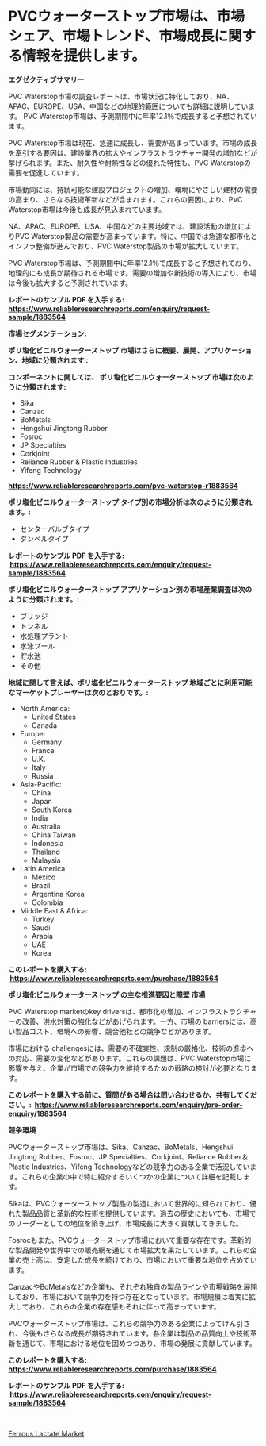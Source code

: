 <p><h1>PVCウォーターストップ市場は、市場シェア、市場トレンド、市場成長に関する情報を提供します。</h1></p><p><strong>エグゼクティブサマリー</strong></p>
<p><p>PVC Waterstop市場の調査レポートは、市場状況に特化しており、NA、APAC、EUROPE、USA、中国などの地理的範囲についても詳細に説明しています。 PVC Waterstop市場は、予測期間中に年率12.1％で成長すると予想されています。</p><p>PVC Waterstop市場は現在、急速に成長し、需要が高まっています。市場の成長を牽引する要因は、建設業界の拡大やインフラストラクチャー開発の増加などが挙げられます。また、耐久性や耐熱性などの優れた特性も、PVC Waterstopの需要を促進しています。</p><p>市場動向には、持続可能な建設プロジェクトの増加、環境にやさしい建材の需要の高まり、さらなる技術革新などが含まれます。これらの要因により、PVC Waterstop市場は今後も成長が見込まれています。</p><p>NA、APAC、EUROPE、USA、中国などの主要地域では、建設活動の増加によりPVC Waterstop製品の需要が高まっています。特に、中国では急速な都市化とインフラ整備が進んでおり、PVC Waterstop製品の市場が拡大しています。</p><p>PVC Waterstop市場は、予測期間中に年率12.1％で成長すると予想されており、地理的にも成長が期待される市場です。需要の増加や新技術の導入により、市場は今後も拡大すると予測されています。</p></p>
<p><strong>レポートのサンプル PDF を入手する: <a href="https://www.reliableresearchreports.com/enquiry/request-sample/1883564">https://www.reliableresearchreports.com/enquiry/request-sample/1883564</a></strong></p>
<p><strong>市場セグメンテーション:</strong></p>
<p><strong> ポリ塩化ビニルウォーターストップ 市場はさらに概要、展開、アプリケーション、地域に分類されます :</strong></p>
<p><strong>コンポーネントに関しては、 ポリ塩化ビニルウォーターストップ 市場は次のように分類されます: &nbsp;</strong></p>
<p><ul><li>Sika</li><li>Canzac</li><li>BoMetals</li><li>Hengshui Jingtong Rubber</li><li>Fosroc</li><li>JP Specialties</li><li>Corkjoint</li><li>Reliance Rubber & Plastic Industries</li><li>Yifeng Technology</li></ul></p>
<p><strong><a href="https://www.reliableresearchreports.com/pvc-waterstop-r1883564">https://www.reliableresearchreports.com/pvc-waterstop-r1883564</a></strong></p>
<p><strong> ポリ塩化ビニルウォーターストップ タイプ別の市場分析は次のように分類されます。:</strong></p>
<p><ul><li>センターバルブタイプ</li><li>ダンベルタイプ</li></ul></p>
<p><strong>レポートのサンプル PDF を入手する: &nbsp;<a href="https://www.reliableresearchreports.com/enquiry/request-sample/1883564">https://www.reliableresearchreports.com/enquiry/request-sample/1883564</a></strong></p>
<p><strong> ポリ塩化ビニルウォーターストップ アプリケーション別の市場産業調査は次のように分類されます。:</strong></p>
<p><ul><li>ブリッジ</li><li>トンネル</li><li>水処理プラント</li><li>水泳プール</li><li>貯水池</li><li>その他</li></ul></p>
<p><strong>地域に関して言えば、ポリ塩化ビニルウォーターストップ 地域ごとに利用可能なマーケットプレーヤーは次のとおりです。:</strong></p>
<p><ul>
    <li>
        North America:
        <ul>
            <li>United States</li>
            <li>Canada</li>
        </ul>
    </li>
    <li>
        Europe:
        <ul>
            <li>Germany</li>
            <li>France</li>
            <li>U.K.</li>
            <li>Italy</li>
            <li>Russia</li>
        </ul>
    </li>
    <li>
        Asia-Pacific:
        <ul>
            <li>China</li>
            <li>Japan</li>
            <li>South Korea</li>
            <li>India</li>
            <li>Australia</li>
            <li>China Taiwan</li>
            <li>Indonesia</li>
            <li>Thailand</li>
            <li>Malaysia</li>
        </ul>
    </li>
    <li>
        Latin America:
        <ul>
            <li>Mexico</li>
            <li>Brazil</li>
            <li>Argentina Korea</li>
            <li>Colombia</li>
        </ul>
    </li>
    <li>
        Middle East & Africa:
        <ul>
            <li>Turkey</li>
            <li>Saudi</li>
            <li>Arabia</li>
            <li>UAE</li>
            <li>Korea</li>
        </ul>
    </li>
    </ul></p>
<p><strong>このレポートを購入する: &nbsp;<a href="https://www.reliableresearchreports.com/purchase/1883564">https://www.reliableresearchreports.com/purchase/1883564</a></strong></p>
<p><strong>ポリ塩化ビニルウォーターストップ の主な推進要因と障壁 市場</strong></p>
<p><p>PVC Waterstop marketのkey driversは、都市化の増加、インフラストラクチャーの改善、洪水対策の強化などがあげられます。一方、市場の barriersには、高い製品コスト、環境への影響、競合他社との競争などがあります。</p><p>市場における challengesには、需要の不確実性、規制の厳格化、技術の進歩への対応、需要の変化などがあります。これらの課題は、PVC Waterstop市場に影響を与え、企業が市場での競争力を維持するための戦略の検討が必要となります。</p></p>
<p><strong>このレポートを購入する前に、質問がある場合は問い合わせるか、共有してください。:&nbsp; <a href="https://www.reliableresearchreports.com/enquiry/pre-order-enquiry/1883564">https://www.reliableresearchreports.com/enquiry/pre-order-enquiry/1883564</a></strong></p>
<p><strong>競争環境</strong></p>
<p><p>PVCウォーターストップ市場は、Sika、Canzac、BoMetals、Hengshui Jingtong Rubber、Fosroc、JP Specialties、Corkjoint、Reliance Rubber＆Plastic Industries、Yifeng Technologyなどの競争力のある企業で活況しています。これらの企業の中で特に紹介するいくつかの企業について詳細を記載します。</p><p>Sikaは、PVCウォーターストップ製品の製造において世界的に知られており、優れた製品品質と革新的な技術を提供しています。過去の歴史においても、市場でのリーダーとしての地位を築き上げ、市場成長に大きく貢献してきました。</p><p>Fosrocもまた、PVCウォーターストップ市場において重要な存在です。革新的な製品開発や世界中での販売網を通じて市場拡大を果たしています。これらの企業の売上高は、安定した成長を続けており、市場において重要な地位を占めています。</p><p>CanzacやBoMetalsなどの企業も、それぞれ独自の製品ラインや市場戦略を展開しており、市場において競争力を持つ存在となっています。市場規模は着実に拡大しており、これらの企業の存在感もそれに伴って高まっています。</p><p>PVCウォーターストップ市場は、これらの競争力のある企業によってけん引され、今後もさらなる成長が期待されています。各企業は製品の品質向上や技術革新を通じて、市場における地位を固めつつあり、市場の発展に貢献しています。</p></p>
<p><strong>このレポートを購入する: &nbsp; <a href="https://www.reliableresearchreports.com/purchase/1883564">https://www.reliableresearchreports.com/purchase/1883564</a></strong></p>
<p><strong>レポートのサンプル PDF を入手する: &nbsp;<a href="https://www.reliableresearchreports.com/enquiry/request-sample/1883564">https://www.reliableresearchreports.com/enquiry/request-sample/1883564</a></strong><strong></strong></p>
<p>&nbsp;</p>
<p><p><a href="https://chivalrous-flock-a86.notion.site/Ferrous-Lactate-Market-Provides-Detailed-Segmentation-of-this-Market-based-on-Type-Application-and-6ddca484c7c44c11a4b8278600510108">Ferrous Lactate Market</a></p></p>